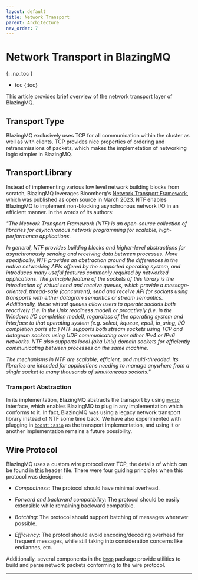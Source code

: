```yaml
---
layout: default
title: Network Transport
parent: Architecture
nav_order: 7
---
```


# Network Transport in BlazingMQ
{: .no_toc }

* toc
{:toc}

This article provides brief overview of the network transport layer of
BlazingMQ.

## Transport Type

BlazingMQ exclusively uses TCP for all communication within the cluster as well
as with clients.  TCP provides nice properties of ordering and retransmissions
of packets, which makes the implemetation of networking logic simpler in
BlazingMQ.

## Transport Library

Instead of implementing various low level network building blocks from scratch,
BlazingMQ leverages Bloomberg's [Network Transport
Framework](https://github.com/bloomberg/ntf-core), which was published as open
source in March 2023.  NTF enables BlazingMQ to implement non-blocking
asynchronous network I/O in an efficient manner.  In the words of its authors:

*"The Network Transport Framework (NTF) is an open-source collection of
libraries for asynchronous network programming for scalable, high-performance
applications.*

*In general, NTF provides building blocks and higher-level abstractions for
asynchronously sending and receiving data between processes. More specifically,
NTF provides an abstraction around the differences in the native networking
APIs offered by the supported operating system, and introduces many useful
features commonly required by networked applications. The principle feature of
the sockets of this library is the introduction of virtual send and receive
queues, which provide a message-oriented, thread-safe (concurrent), send and
receive API for sockets using transports with either datagram semantics or
stream semantics. Additionally, these virtual queues allow users to operate
sockets both reactively (i.e. in the Unix readiness model) or proactively
(i.e. in the Windows I/O completion model), regardless of the operating system
and interface to that operating system (e.g. select, kqueue, epoll, io_uring,
I/O completion ports etc.) NTF supports both stream sockets using TCP and
datagram sockets using UDP communicating over either IPv4 or IPv6 networks. NTF
also supports local (aka Unix) domain sockets for efficiently communicating
between processes on the same machine.*

*The mechanisms in NTF are scalable, efficient, and multi-threaded. Its
libraries are intended for applications needing to manage anywhere from a
single socket to many thousands of simultaneous sockets."*

### Transport Abstraction

 In its implementation, BlazingMQ abstracts the transport by using
[`mwcio`](https://github.com/bloomberg/blazingmq/blob/main/src/groups/mwc/mwcio/mwcio_channel.h)
interface, which enables BlazingMQ to plug in any implementation which conforms
to it.  In fact, BlazingMQ was using a legacy network transport library instead
of NTF some time back.  We have also experimented with plugging in
[`boost::asio`](https://www.boost.org/doc/libs/1_82_0/doc/html/boost_asio.html)
as the transport implementation, and using it or another implementation remains
a future possibility.

## Wire Protocol

BlazingMQ uses a custom wire protocol over TCP, the details of which can be
found in
[this](https://github.com/bloomberg/blazingmq/blob/main/src/groups/bmq/bmqp/bmqp_protocol.h)
header file.  There were four guiding principles when this protocol was
designed:

- *Compactness*: The protocol should have minimal overhead.

- *Forward and backward compatibility*: The protocol should be easily
  extensible while remaining backward compatible.

- *Batching*: The protocol should support batching of messages wherever
  possible.

- *Efficiency*: The protcol should avoid encoding/decoding overhead for
  frequent messages, while still taking into consideration concerns like
  endiannes, etc.

Additionally, several components in the
[`bmqp`](https://github.com/bloomberg/blazingmq/tree/main/src/groups/bmq/bmqp)
package provide utilities to build and parse network packets conforming to the
wire protocol.

---
